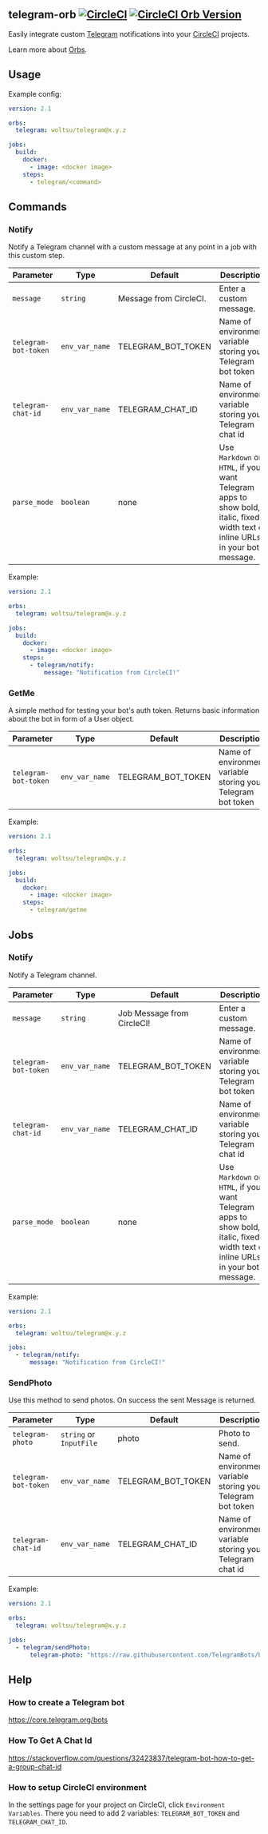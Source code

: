 ## telegram-orb [![CircleCI](https://circleci.com/gh/woltsu/telegram-orb.svg?style=svg)](https://circleci.com/gh/woltsu/telegram-orb) [![CircleCI Orb Version](https://img.shields.io/badge/endpoint.svg?url=https://badges.circleci.io/orb/woltsu/telegram)](https://circleci.com/orbs/registry/orb/woltsu/telegram)

Easily integrate custom [Telegram](https://telegram.org/ "Telegram") notifications into your [CircleCI](https://circleci.com/ "CircleCI") projects.

Learn more about [Orbs](https://circleci.com/docs/2.0/using-orbs/ "Using Orbs").

## Usage
Example config:

```yaml
version: 2.1

orbs:
  telegram: woltsu/telegram@x.y.z

jobs:
  build:
    docker:
      - image: <docker image>
    steps:
      - telegram/<command>
```

## Commands

### Notify
Notify a Telegram channel with a custom message at any point in a job with this custom step.

| Parameter | Type | Default | Description |
|-----------|------|---------|-------------|
| `message` | `string` |  Message from CircleCI. | Enter a custom message. |
| `telegram-bot-token` | `env_var_name` | TELEGRAM_BOT_TOKEN | Name of environment variable storing your Telegram bot token |
| `telegram-chat-id` | `env_var_name` | TELEGRAM_CHAT_ID | Name of environment variable storing your Telegram chat id |
| `parse_mode` | `boolean` | none | Use `Markdown` or `HTML`, if you want Telegram apps to show bold, italic, fixed-width text or inline URLs in your bot's message. |

Example:

```yaml
version: 2.1

orbs:
  telegram: woltsu/telegram@x.y.z

jobs:
  build:
    docker:
      - image: <docker image>
    steps:
      - telegram/notify:
          message: "Notification from CircleCI!"
```

### GetMe
A simple method for testing your bot's auth token. Returns basic information about the bot in form of a User object.

| Parameter | Type | Default | Description |
|-----------|------|---------|-------------|
| `telegram-bot-token` | `env_var_name` | TELEGRAM_BOT_TOKEN | Name of environment variable storing your Telegram bot token |

Example:

```yaml
version: 2.1

orbs:
  telegram: woltsu/telegram@x.y.z

jobs:
  build:
    docker:
      - image: <docker image>
    steps:
      - telegram/getme
```

## Jobs

### Notify
Notify a Telegram channel.

| Parameter | Type | Default | Description |
|-----------|------|---------|-------------|
| `message` | `string` |  Job Message from CircleCI! | Enter a custom message. |
| `telegram-bot-token` | `env_var_name` | TELEGRAM_BOT_TOKEN | Name of environment variable storing your Telegram bot token |
| `telegram-chat-id` | `env_var_name` | TELEGRAM_CHAT_ID | Name of environment variable storing your Telegram chat id |
| `parse_mode` | `boolean` | none | Use `Markdown` or `HTML`, if you want Telegram apps to show bold, italic, fixed-width text or inline URLs in your bot's message. |

Example:

```yaml
version: 2.1

orbs:
  telegram: woltsu/telegram@x.y.z

jobs:
  - telegram/notify:
      message: "Notification from CircleCI!"
```

### SendPhoto
Use this method to send photos. On success the sent Message is returned.

| Parameter | Type | Default | Description |
|-----------|------|---------|-------------|
| `telegram-photo` | `string` or `InputFile` |  photo | Photo to send. |
| `telegram-bot-token` | `env_var_name` | TELEGRAM_BOT_TOKEN | Name of environment variable storing your Telegram bot token |
| `telegram-chat-id` | `env_var_name` | TELEGRAM_CHAT_ID | Name of environment variable storing your Telegram chat id |

Example:

```yaml
version: 2.1

orbs:
  telegram: woltsu/telegram@x.y.z

jobs:
  - telegram/sendPhoto:
      telegram-photo: "https://raw.githubusercontent.com/TelegramBots/book/master/src/docs/photo-ara.jpg"
```

## Help

### How to create a Telegram bot
https://core.telegram.org/bots


### How To Get A Chat Id
https://stackoverflow.com/questions/32423837/telegram-bot-how-to-get-a-group-chat-id

### How to setup CircleCI environment
In the settings page for your project on CircleCI, click `Environment Variables`. There you need to add 2 variables: `TELEGRAM_BOT_TOKEN` and `TELEGRAM_CHAT_ID`.

